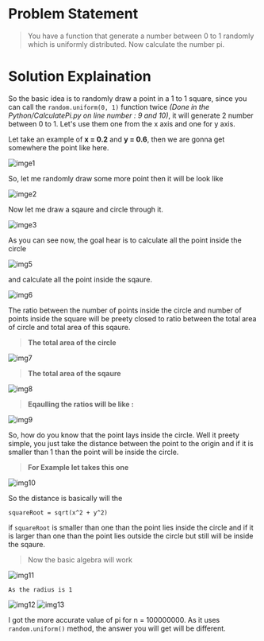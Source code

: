# Problem Statement
>You have a function that generate a number between 0 to 1 randomly which is uniformly distributed. Now calculate the number pi.

# Solution Explaination

So the basic idea is to randomly draw a point in a 1 to 1 square, since you can call the ```random.uniform(0, 1)``` function twice *(Done in the Python/CalculatePi.py on line number : 9 and 10)*, it will generate 2 number between 0 to 1. Let's use them one from the x axis and one for y axis. 

Let take an example of **x = 0.2** and **y = 0.6**, then we are gonna get somewhere the point like here.

![imge1](./RepoEssentials/img1.png)


So, let me randomly draw some more point then it will be look like

![imge2](./RepoEssentials/img2.png)

Now let me draw a sqaure and circle through it.

![imge3](./RepoEssentials/img4.png)

As you can see now, the goal hear is to calculate all the point inside the circle

![img5](./RepoEssentials/img6.png)

and calculate all the point inside the sqaure.

![img6](./RepoEssentials/img7.png)

The ratio between the number of points inside the circle and number of points inside the square will be preety closed to ratio between the total area of circle and total area of this sqaure.

>**The total area of the circle**

![img7](./RepoEssentials/img8.png)

>**The total area of the sqaure**

![img8](./RepoEssentials/img9.png)

>**Eqaulling the ratios will be like :**

![img9](./RepoEssentials/img16.png)

So, how do you know that the point lays inside the circle. Well it preety simple, you just take the distance between the point to the origin and if it is smaller than 1 than the point will be inside the circle.

>**For Example let takes this one**

![img10](./RepoEssentials/img10.png)

So the distance is basically will the  
```
squareRoot = sqrt(x^2 + y^2)
```

if ```squareRoot``` is smaller than one than the point lies inside the circle and if it is larger than one than the point lies outside the circle but still will be inside the sqaure.

>Now the basic algebra will work

![img11](./RepoEssentials/img17.jpg)
```
As the radius is 1
```
![img12](./RepoEssentials/img19.jpg)
![img13](./RepoEssentials/img18.jpg)

I got the more accurate value of pi for n = 100000000. As it uses ```random.uniform()``` method, the answer you will get will be different.

